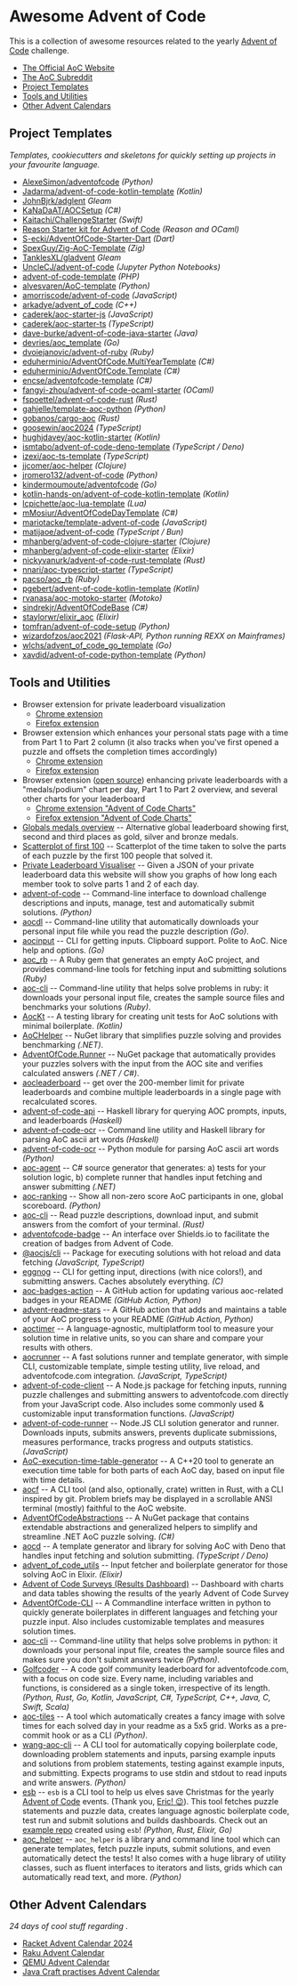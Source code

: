 # Awesome Advent of Code

This is a collection of awesome resources related to the yearly
[Advent of Code] challenge.

[Advent of Code]: https://adventofcode.com/

- [The Official AoC Website](https://adventofcode.com/)
- [The AoC Subreddit](https://www.reddit.com/r/adventofcode/)
- [Project Templates](#project-templates)
- [Tools and Utilities](#tools-and-utilities)
- [Other Advent Calendars](#other-advent-calendars)

## Project Templates

_Templates, cookiecutters and skeletons for quickly setting up projects
in your favourite language._

- [AlexeSimon/adventofcode](https://github.com/AlexeSimon/adventofcode) _(Python)_
- [Jadarma/advent-of-code-kotlin-template](https://github.com/Jadarma/advent-of-code-kotlin-template) _(Kotlin)_
- [JohnBjrk/adglent](https://github.com/JohnBjrk/adglent) _Gleam_
- [KaNaDaAT/AOCSetup](https://github.com/KaNaDaAT/AOCSetup) _(C#)_
- [Kaitachi/ChallengeStarter](https://github.com/Kaitachi/ChallengeStarter) _(Swift)_
- [Reason Starter kit for Advent of Code](https://github.com/ManasJayanth/reason-aoc-starter) _(Reason and OCaml)_
- [S-ecki/AdventOfCode-Starter-Dart](https://github.com/S-ecki/AdventOfCode-Starter-Dart) _(Dart)_
- [SpexGuy/Zig-AoC-Template](https://github.com/SpexGuy/Zig-AoC-Template) _(Zig)_
- [TanklesXL/gladvent](https://github.com/TanklesXL/gladvent) _Gleam_
- [UncleCJ/advent-of-code](https://github.com/UncleCJ/advent-of-code) _(Jupyter Python Notebooks)_
- [advent-of-code-template](https://github.com/ridaamirini/advent-of-code-template) _(PHP)_
- [alvesvaren/AoC-template](https://github.com/alvesvaren/AoC-template) _(Python)_
- [amorriscode/advent-of-code](https://github.com/amorriscode/advent-of-code) _(JavaScript)_
- [arkadye/advent_of_code](https://github.com/arkadye/advent_of_code_framework) _(C++)_
- [caderek/aoc-starter-js](https://github.com/caderek/aoc-starter-js) _(JavaScript)_
- [caderek/aoc-starter-ts](https://github.com/caderek/aoc-starter-ts) _(TypeScript)_
- [dave-burke/advent-of-code-java-starter](https://github.com/dave-burke/advent-of-code-java-starter) _(Java)_
- [devries/aoc_template](https://github.com/devries/aoc_template) _(Go)_
- [dvoiejanovic/advent-of-ruby](https://github.com/dvoiejanovic/advent-of-ruby) _(Ruby)_
- [eduherminio/AdventOfCode.MultiYearTemplate](https://github.com/eduherminio/AdventOfCode.MultiYearTemplate) _(C#)_
- [eduherminio/AdventOfCode.Template](https://github.com/eduherminio/AdventOfCode.Template) _(C#)_
- [encse/adventofcode-template](https://github.com/encse/adventofcode-template) _(C#)_
- [fangyi-zhou/advent-of-code-ocaml-starter](https://github.com/fangyi-zhou/advent-of-code-ocaml-starter) _(OCaml)_
- [fspoettel/advent-of-code-rust](https://github.com/fspoettel/advent-of-code-rust) _(Rust)_
- [gahjelle/template-aoc-python](https://github.com/gahjelle/template-aoc-python) _(Python)_
- [gobanos/cargo-aoc](https://github.com/gobanos/cargo-aoc) _(Rust)_
- [goosewin/aoc2024](https://github.com/goosewin/aoc2024) _(TypeScript)_
- [hughjdavey/aoc-kotlin-starter](https://github.com/hughjdavey/aoc-kotlin-starter) _(Kotlin)_
- [ismtabo/advent-of-code-deno-template](https://github.com/ismtabo/advent-of-code-deno-template) _(TypeScript / Deno)_
- [izexi/aoc-ts-template](https://github.com/izexi/aoc-ts-template) _(TypeScript)_
- [jjcomer/aoc-helper](https://github.com/jjcomer/aoc-helper) _(Clojure)_
- [jromero132/advent-of-code](https://github.com/jromero132/advent-of-code) _(Python)_
- [kindermoumoute/adventofcode](https://github.com/kindermoumoute/adventofcode/tree/master/template) _(Go)_
- [kotlin-hands-on/advent-of-code-kotlin-template](https://github.com/kotlin-hands-on/advent-of-code-kotlin-template) _(Kotlin)_
- [lcpichette/aoc-lua-template](https://github.com/lcpichette/aoc-lua-template) _(Lua)_
- [mMosiur/AdventOfCodeDayTemplate](https://github.com/mMosiur/AdventOfCodeDayTemplate) _(C#)_
- [mariotacke/template-advent-of-code](https://github.com/mariotacke/template-advent-of-code) _(JavaScript)_
- [matijaoe/advent-of-code](https://github.com/matijaoe/advent-of-code) _(TypeScript / Bun)_
- [mhanberg/advent-of-code-clojure-starter](https://github.com/mhanberg/advent-of-code-clojure-starter) _(Clojure)_
- [mhanberg/advent-of-code-elixir-starter](https://github.com/mhanberg/advent-of-code-elixir-starter) _(Elixir)_
- [nickyvanurk/advent-of-code-rust-template](https://github.com/nickyvanurk/advent-of-code-rust-template) _(Rust)_
- [nnari/aoc-typescript-starter](https://github.com/nnari/aoc-typescript-starter) _(TypeScript)_
- [pacso/aoc_rb](https://github.com/pacso/aoc_rb) _(Ruby)_
- [pgebert/advent-of-code-kotlin-template](https://github.com/pgebert/advent-of-code-kotlin-template) _(Kotlin)_
- [rvanasa/aoc-motoko-starter](https://github.com/rvanasa/aoc-motoko-starter) _(Motoko)_
- [sindrekjr/AdventOfCodeBase](https://github.com/sindrekjr/AdventOfCodeBase) _(C#)_
- [staylorwr/elixir_aoc](https://github.com/staylorwr/elixir_aoc) _(Elixir)_
- [tomfran/advent-of-code-setup](https://github.com/tomfran/advent-of-code-setup) _(Python)_
- [wizardofzos/aoc2021](https://github.com/wizardofzos/aoc2021) _(Flask-API, Python running REXX on Mainframes)_
- [wlchs/advent_of_code_go_template](https://github.com/wlchs/advent_of_code_go_template) _(Go)_
- [xavdid/advent-of-code-python-template](https://github.com/xavdid/advent-of-code-python-template) _(Python)_

## Tools and Utilities

- Browser extension for private leaderboard visualization
  - [Chrome extension](https://chrome.google.com/webstore/detail/advent-of-code-ranking/jbnlafikncgjjhdkmfhokcplgahebmjl)
  - [Firefox extension](https://addons.mozilla.org/en-US/firefox/addon/aoc-ranking/)
- Browser extension which enhances your personal stats page with a time from Part 1 to Part 2 column (it also tracks when you've first opened a puzzle and offsets the completion times accordingly)
  - [Chrome extension](https://chrome.google.com/webstore/detail/advent-of-code-part-2-timer/fhmjpoppaplfhgnknpbaaklgdnnimfbn)
  - [Firefox extension](https://addons.mozilla.org/en-US/firefox/addon/advent-of-code-part-2-timer/)
- Browser extension ([open source](https://github.com/jeroenheijmans/advent-of-code-charts)) enhancing private leaderboards with a "medals/podium" chart per day, Part 1 to Part 2 overview, and several other charts for your leaderboard
  - [Chrome extension "Advent of Code Charts"](https://chrome.google.com/webstore/detail/advent-of-code-charts/ipbomkmbokofodhhjpipflmdplipblbe)
  - [Firefox extension "Advent of Code Charts"](https://addons.mozilla.org/en-US/firefox/addon/advent-of-code-charts/)
- [Globals medals overview](http://www.maurits.vdschee.nl/scatterplot/medals.html) -- Alternative global leaderboard showing first, second and third places as gold, silver and bronze medals.
- [Scatterplot of first 100](http://www.maurits.vdschee.nl/scatterplot/) -- Scatterplot of the time taken to solve the parts of each puzzle by the first 100 people that solved it.
- [Private Leaderboard Visualiser](https://aoc.kolman.si/vis/) -- Given a JSON of your private leaderboard data this website will show you graphs of how long each member took to solve parts 1 and 2 of each day.
- [advent-of-code](https://github.com/jromero132/advent-of-code) -- Command-line interface to download challenge descriptions and inputs, manage, test and automatically submit solutions. _(Python)_
- [aocdl](https://github.com/GreenLightning/advent-of-code-downloader) -- Command-line utility that automatically downloads your personal input file while you read the puzzle description _(Go)_.
- [aocinput](https://github.com/dds/aoc2020/blob/main/cmd/aocinput/aocinput.go) -- CLI for getting inputs. Clipboard support. Polite to AoC. Nice help and options. _(Go)_
- [aoc_rb](https://github.com/pacso/aoc_rb) -- A Ruby gem that generates an empty AoC project, and provides command-line tools for fetching input and submitting solutions _(Ruby)_
- [aoc-cli](https://github.com/keirua/aoc-cli) -- Command-line utility that helps solve problems in ruby: it downloads your personal input file, creates the sample source files and benchmarks your solutions _(Ruby)_.
- [AocKt](https://github.com/Jadarma/advent-of-code-kotlin) -- A testing library for creating unit tests for AoC solutions with minimal boilerplate. _(Kotlin)_
- [AoCHelper](https://github.com/eduherminio/AoCHelper) -- NuGet library that simplifies puzzle solving and provides benchmarking _(.NET)_.
- [AdventOfCode.Runner](https://github.com/vladsm/adventofcode-runner) -- NuGet package that automatically provides your puzzles solvers with the input from the AOC site and verifies calculated answers _(.NET / C#)_.
- [aocleaderboard](https://github.com/scarvalhojr/aocleaderboard) -- get over the 200-member limit for private leaderboards and combine multiple leaderboards in a single page with recalculated scores.
- [advent-of-code-api](https://hackage.haskell.org/package/advent-of-code-api) -- Haskell library for querying AOC prompts, inputs, and leaderboards _(Haskell)_
- [advent-of-code-ocr](https://github.com/mstksg/advent-of-code-ocr#readme) -- Command line utility and Haskell library for parsing AoC ascii art words _(Haskell)_
- [advent-of-code-ocr](https://github.com/bsoyka/advent-of-code-ocr) -- Python module for parsing AoC ascii art words _(Python)_
- [aoc-agent](https://github.com/mazharenko/aoc-agent) -- C# source generator that generates: a) tests for your solution logic, b) complete runner that handles input fetching and answer submitting _(.NET)_
- [aoc-ranking](https://github.com/freedomofkeima/aoc-ranking) -- Show all non-zero score AoC participants in one, global scoreboard. _(Python)_
- [aoc-cli](https://github.com/scarvalhojr/aoc-cli) -- Read puzzle descriptions, download input, and submit answers from the comfort of your terminal. _(Rust)_
- [adventofcode-badge](https://github.com/stackcats/adventofcode-badge) -- An interface over Shields.io to facilitate the creation of badges from Advent of Code.
- [@aocjs/cli](https://github.com/aocjs/cli) -- Package for executing solutions with hot reload and data fetching _(JavaScript, TypeScript)_
- [eggnog](https://github.com/breakthatbass/eggnog) -- CLI for getting input, directions (with nice colors!), and submitting answers. Caches absolutely everything. _(C)_
- [aoc-badges-action](https://github.com/J0B10/aoc-badges-action) -- A GitHub action for updating various aoc-related badges in your README _(GitHub Action, Python)_
- [advent-readme-stars](https://github.com/k2bd/advent-readme-stars) -- A GitHub action that adds and maintains a table of your AoC progress to your README _(GitHub Action, Python)_
- [aoctimer](https://github.com/caderek/aoctimer) -- A language-agnostic, multiplatform tool to measure your solution time in relative units, so you can share and compare your results with others.
- [aocrunner](https://github.com/caderek/aocrunner) -- A fast solutions runner and template generator, with simple CLI, customizable template, simple testing utility, live reload, and adventofcode.com integration. _(JavaScript, TypeScript)_
- [advent-of-code-client](https://github.com/toblu/advent-of-code-client) -- A Node.js package for fetching inputs, running puzzle challenges and submitting answers to adventofcode.com directly from your JavaScript code. Also includes some commonly used & customizable input transformation functions. _(JavaScript)_
- [advent-of-code-runner](https://github.com/beakerandjake/advent-of-code-runner) -- Node.JS CLI solution generator and runner. Downloads inputs, submits answers, prevents duplicate submissions, measures performance, tracks progress and outputs statistics. _(JavaScript)_
- [AoC-execution-time-table-generator](https://github.com/coralkashri/AoC-execution_time_table_generator) -- A C++20 tool to generate an execution time table for both parts of each AoC day, based on input file with time details.
- [aocf](https://github.com/nuxeh/aocf) -- A CLI tool (and also, optionally, crate) written in Rust, with a CLI inspired by git. Problem briefs may be displayed in a scrollable ANSI terminal (mostly) faithful to the AoC website.
- [AdventOfCodeAbstractions](https://github.com/mMosiur/AdventOfCodeAbstractions) -- A NuGet package that contains extendable abstractions and generalized helpers to simplify and streamline .NET AoC puzzle solving. _(C#)_
- [aocd](https://github.com/Macil/aocd) -- A template generator and library for solving AoC with Deno that handles input fetching and solution submitting. _(TypeScript / Deno)_
- [advent_of_code_utils](https://github.com/mathsaey/advent_of_code_utils) -- Input fetcher and boilerplate generator for those solving AoC in Elixir. _(Elixir)_
- [Advent of Code Surveys (Results Dashboard)](https://jeroenheijmans.github.io/advent-of-code-surveys/) -- Dashboard with charts and data tables showing the results of the yearly Advent of Code Survey
- [AdventOfCode-CLI](https://github.com/NamelessGroup/AdventOfCode-CLI) -- A Commandline interface written in python to quickly generate boilerplates in different languages and fetching your puzzle input. Also includes customizable templates and measures solution times.
- [aoc-cli](https://github.com/yspreen/aoc) -- Command-line utility that helps solve problems in python: it downloads your personal input file, creates the sample source files and makes sure you don't submit answers twice _(Python)_.
- [Golfcoder](https://golfcoder.org) -- A code golf community leaderboard for adventofcode.com, with a focus on code size. Every name, including variables and functions, is considered as a single token, irrespective of its length. _(Python, Rust, Go, Kotlin, JavaScript, C#, TypeScript, C++, Java, C, Swift, Scala)_
- [aoc-tiles](https://github.com/LiquidFun/aoc_tiles) -- A tool which automatically creates a fancy image with solve times for each solved day in your readme as a 5x5 grid. Works as a pre-commit hook or as a CLI _(Python)_.
- [wang-aoc-cli](https://github.com/VitamintK/wang-aoc-cli) -- A CLI tool for automatically copying boilerplate code, downloading problem statements and inputs, parsing example inputs and solutions from problem statements, testing against example inputs, and submitting. Expects programs to use stdin and stdout to read inputs and write answers. _(Python)_
- [esb](https://github.com/luxedo/esb) -- `esb` is a CLI tool to help us elves save Christmas for the yearly [Advent of Code](https://adventofcode.com/) events. (Thank you, [Eric! 😉](https://twitter.com/ericwastl)). This tool fetches puzzle statements and puzzle data, creates language agnostic boilerplate code, test run and submit solutions and builds dashboards. Check out an [example repo](https://github.com/luxedo/advent-of-code) created using `esb`! _(Python, Rust, Elixir, Go)_
- [aoc_helper](https://github.com/Starwort/aoc_helper) -- `aoc_helper` is a library and command line tool which can generate templates, fetch puzzle inputs, submit solutions, and even automatically detect the tests! It also comes with a huge library of utility classes, such as fluent interfaces to iterators and lists, grids which can automatically read text, and more. _(Python)_

## Other Advent Calendars

_24 days of cool stuff regarding <insert-technology-here>._

- [Racket Advent Calendar 2024](https://racket.discourse.group/t/racket-advent-calendar-2024/2623#p-12128-racket-advent-calendar-2024-1)
- [Raku Advent Calendar](https://raku-advent.blog/)
- [QEMU Advent Calendar](https://www.qemu-advent-calendar.org/)
- [Java Craft practises Advent Calendar](https://github.com/advent-of-craft/advent-of-craft)
